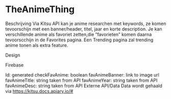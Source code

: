 # TheAnimeThing

Beschrijving Via Kitsu API kan je anime researchen met keywords, ze komen tevoorschijn met een banner/header, titel, jaar en korte description. Je kan verschillende anime als favoriet zetten,die “favorieten” komen daarna tevoorscchijn in de Favorites pagina. Een Trending pagina zal trending anime tonen als extra feature.

Design

Firebase

Id: generated checkFavAnime: boolean favAnimeBanner: link to image url favAnimeTitle: string taken from API favAnimeYear: string taken from API favAnimeDesc: string taken from API
Externe API/Data
Data wordt gehaald via https://kitsu.docs.apiary.io/#